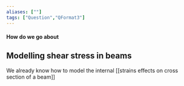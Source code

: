 ```yaml
---
aliases: [""]
tags: ["Question","QFormat3"]
---
```


#### How do we go about
## Modelling shear stress in beams
We already know how to model the internal [[strains effects on cross section of a beam]]